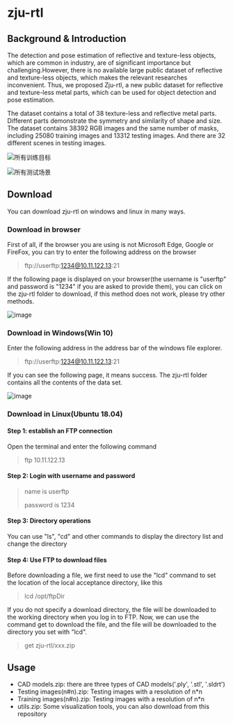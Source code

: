 # zju-rtl
## Background & Introduction
The detection and pose estimation of reflective and texture-less objects, which are common in industry, are of significant importance but challenging.However, there is no available large public dataset of reflective and texture-less objects, which makes the relevant researches inconvenient. Thus, we proposed Zju-rtl, a new public dataset for reflective and texture-less metal parts, which can be used for object detection and pose estimation.

The dataset contains a total of 38 texture-less and reflective metal parts. Different parts demonstrate the symmetry and similarity of shape and size. The dataset contains 38392 RGB images and the same number of masks, including 25080 training images and 13312 testing images. And there are 32 different scenes in testing images.

![所有训练目标](https://user-images.githubusercontent.com/60084969/140649189-f40a40d9-f116-4f2b-8994-9b79855ed645.png)

![所有测试场景](https://user-images.githubusercontent.com/60084969/140649193-2bdd725e-41ff-47e0-adda-8fe482d78ffa.png)

## Download
You can download zju-rtl on windows and linux in many ways.

### Download in browser
First of all, if the browser you are using is not Microsoft Edge, Google or FireFox, you can try to enter the following address on the browser

> ftp://userftp:1234@10.11.122.13:21

If the following page is displayed on your browser(the username is "userftp" and password is "1234" if you are asked to provide them), you can click on the zju-rtl folder to download, if this method does not work, please try other methods.

![image](https://user-images.githubusercontent.com/60084969/140631663-623f69e7-339f-42f5-9897-c3670dcea610.png)

### Download in Windows(Win 10)
Enter the following address in the address bar of the windows file explorer.

> ftp://userftp:1234@10.11.122.13:21

If you can see the following page, it means success. The zju-rtl folder contains all the contents of the data set.

![image](https://user-images.githubusercontent.com/60084969/140631787-593cb14c-97af-4f7b-b1d6-b19f22e45bad.png)

### Download in Linux(Ubuntu 18.04)
#### Step 1: establish an FTP connection
Open the terminal and enter the following command

> ftp 10.11.122.13
#### Step 2: Login with username and password
> name is userftp
> 
> password is 1234
#### Step 3: Directory operations
You can use "ls", "cd" and other commands to display the directory list and change the directory

#### Step 4: Use FTP to download files
Before downloading a file, we first need to use the "lcd" command to set the location of the local acceptance directory, like this

> lcd /opt/ftpDir

If you do not specify a download directory, the file will be downloaded to the working directory when you log in to FTP.
Now, we can use the command get to download the file, and the file will be downloaded to the directory you set with "lcd".
> get zju-rtl/xxx.zip
## Usage

* CAD models.zip: there are three types of CAD models('.ply', '.stl', '.sldrt')
* Testing images(n#n).zip: Testing images with a resolution of n*n
* Training images(n#n).zip: Testing images with a resolution of n*n
* utils.zip: Some visualization tools, you can also download from this repository
